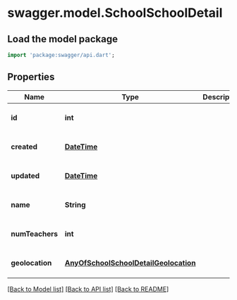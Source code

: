 # swagger.model.SchoolSchoolDetail

## Load the model package
```dart
import 'package:swagger/api.dart';
```

## Properties
Name | Type | Description | Notes
------------ | ------------- | ------------- | -------------
**id** | **int** |  | [optional] [default to null]
**created** | [**DateTime**](DateTime.md) |  | [optional] [default to null]
**updated** | [**DateTime**](DateTime.md) |  | [optional] [default to null]
**name** | **String** |  | [optional] [default to null]
**numTeachers** | **int** |  | [optional] [default to null]
**geolocation** | [**AnyOfSchoolSchoolDetailGeolocation**](AnyOfSchoolSchoolDetailGeolocation.md) |  | [optional] [default to null]

[[Back to Model list]](../README.md#documentation-for-models) [[Back to API list]](../README.md#documentation-for-api-endpoints) [[Back to README]](../README.md)

